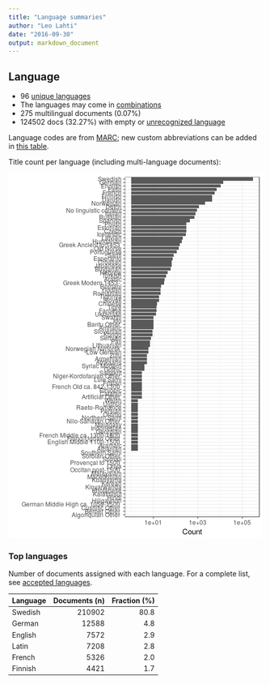 ```yaml
---
title: "Language summaries"
author: "Leo Lahti"
date: "2016-09-30"
output: markdown_document
---
```


## Language

 * 96 [unique languages](output.tables/language_accepted.csv)
 * The languages may come in [combinations](output.tables/language_conversions.csv)
 * 275 multilingual documents (0.07%)  
 * 124502 docs (32.27%) with empty or [unrecognized language](output.tables/language_discarded.csv)

Language codes are from [MARC](http://www.loc.gov/marc/languages/language_code.html); new custom abbreviations can be added in [this table](https://github.com/COMHIS/bibliographica/blob/master/inst/extdata/language_abbreviations.csv).

Title count per language (including multi-language documents):

![plot of chunk summarylang](figure/summarylang-1.png)


### Top languages

Number of documents assigned with each language. For a complete list,
see [accepted languages](output.tables/language_accepted.csv).


|Language | Documents (n)| Fraction (%)|
|:--------|-------------:|------------:|
|Swedish  |        210902|         80.8|
|German   |         12588|          4.8|
|English  |          7572|          2.9|
|Latin    |          7208|          2.8|
|French   |          5326|          2.0|
|Finnish  |          4421|          1.7|

